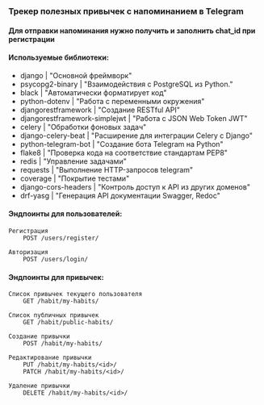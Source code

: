 ### Трекер полезных привычек с напоминанием в Telegram
#### Для отправки напоминания нужно получить и заполнить chat_id при регистрации
#### Используемые библиотеки:
* django | "Основной фреймворк"
* psycopg2-binary | "Взаимодействия с PostgreSQL из Python."
* black | "Автоматически форматирует код"
* python-dotenv | "Работа с переменными окружения"
* djangorestframework | "Создание RESTful API"
* djangorestframework-simplejwt | "Работа с JSON Web Token JWT"
* celery | "Обработки фоновых задач"
* django-celery-beat | "Расширение для интеграции Celery с Django"
* python-telegram-bot | "Создание бота Telegram на Python"
* flake8 | "Проверка кода на соответствие стандартам PEP8"
* redis | "Управление задачами"
* requests | "Выполнение HTTP-запросов telegram"
* coverage | "Покрытие тестами"
* django-cors-headers | "Контроль доступ к API из других доменов"
* drf-yasg | "Генерация API документации Swagger, Redoc"

#### Эндпоинты для пользователей:

    Регистрация
        POST /users/register/

    Авторизация
        POST /users/login/

#### Эндпоинты для привычек:

    Список привычек текущего пользователя
        GET /habit/my-habits/

    Список публичных привычек
        GET /habit/public-habits/

    Создание привычки
        POST /habit/my-habits/

    Редактирование привычки
        PUT /habit/my-habits/<id>/
        PATCH /habit/my-habits/<id>/

    Удаление привычки
        DELETE /habit/my-habits/<id>/